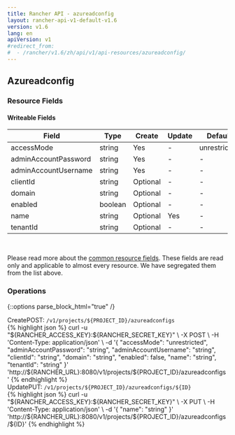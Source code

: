```yaml
---
title: Rancher API - azureadconfig
layout: rancher-api-v1-default-v1.6
version: v1.6
lang: en
apiVersion: v1
#redirect_from:
#  - /rancher/v1.6/zh/api/v1/api-resources/azureadconfig/
---
```


## Azureadconfig



### Resource Fields

#### Writeable Fields

Field | Type | Create | Update | Default | Notes
---|---|---|---|---|---
accessMode | string | Yes | - | unrestricted | 
adminAccountPassword | string | Yes | - | - | 
adminAccountUsername | string | Yes | - | - | 
clientId | string | Optional | - | - | 
domain | string | Optional | - | - | 
enabled | boolean | Optional | - | - | 
name | string | Optional | Yes | - | 
tenantId | string | Optional | - | - | 



<br>

Please read more about the [common resource fields]({{site.baseurl}}/rancher/{{page.version}}/{{page.lang}}/api/{{page.apiVersion}}/common/). These fields are read only and applicable to almost every resource. We have segregated them from the list above.

### Operations
{::options parse_block_html="true" /}
<a id="create"></a>
<div class="action"><span class="header">Create<span class="headerright">POST:  <code>/v1/projects/${PROJECT_ID}/azureadconfigs</code></span></span>
<div class="action-contents"> {% highlight json %}
curl -u "${RANCHER_ACCESS_KEY}:${RANCHER_SECRET_KEY}" \
-X POST \
-H 'Content-Type: application/json' \
-d '{
	"accessMode": "unrestricted",
	"adminAccountPassword": "string",
	"adminAccountUsername": "string",
	"clientId": "string",
	"domain": "string",
	"enabled": false,
	"name": "string",
	"tenantId": "string"
}' 'http://${RANCHER_URL}:8080/v1/projects/${PROJECT_ID}/azureadconfigs'
{% endhighlight %}
</div></div>
<a id="update"></a>
<div class="action"><span class="header">Update<span class="headerright">PUT:  <code>/v1/projects/${PROJECT_ID}/azureadconfigs/${ID}</code></span></span>
<div class="action-contents"> {% highlight json %}
curl -u "${RANCHER_ACCESS_KEY}:${RANCHER_SECRET_KEY}" \
-X PUT \
-H 'Content-Type: application/json' \
-d '{
	"name": "string"
}' 'http://${RANCHER_URL}:8080/v1/projects/${PROJECT_ID}/azureadconfigs/${ID}'
{% endhighlight %}
</div></div>



